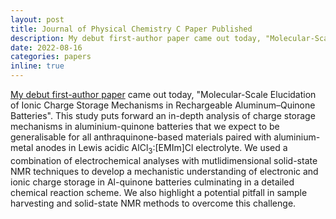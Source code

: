 ```yaml
---
layout: post
title: Journal of Physical Chemistry C Paper Published
description: My debut first-author paper came out today, "Molecular-Scale Elucidation of Ionic Charge Storage Mechanisms in Rechargeable Aluminum–Quinone Batteries". This study puts forward an in-depth analysis of charge storage mechanisms in aluminium-quinone batteries that we expect to be generalisable for all anthraquinone-based materials paired with aluminium-metal anodes in Lewis acidic AlCl<sub>3</sub> &#58;[EMIm]Cl electrolyte. 
date: 2022-08-16
categories: papers
inline: true
---
```


[My debut first-author paper](https://pubs.acs.org/doi/10.1021/acs.jpcc.2c04272) came out today, "Molecular-Scale Elucidation of Ionic Charge Storage Mechanisms in Rechargeable Aluminum–Quinone Batteries". This study puts forward an in-depth analysis of charge storage mechanisms in aluminium-quinone batteries that we expect to be generalisable for all anthraquinone-based materials paired with aluminium-metal anodes in Lewis acidic AlCl<sub>3</sub>&#58;[EMIm]Cl electrolyte. We used a combination of electrochemical analyses with mutlidimensional solid-state NMR techniques to develop a mechanistic understanding of electronic and ionic charge storage in Al-quinone batteries culminating in a detailed chemical reaction scheme. We also highlight a potential pitfall in sample harvesting and solid-state NMR methods to overcome this challenge.
